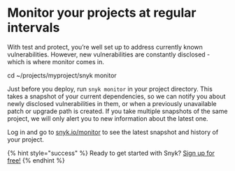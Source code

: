 # Monitor your projects at regular intervals

With test and protect, you’re well set up to address currently known vulnerabilities. However, new vulnerabilities are constantly disclosed - which is where monitor comes in.

cd ~/projects/myproject/snyk monitor

Just before you deploy, run `snyk monitor` in your project directory. This takes a snapshot of your current dependencies, so we can notify you about newly disclosed vulnerabilities in them, or when a previously unavailable patch or upgrade path is created. If you take multiple snapshots of the same project, we will only alert you to new information about the latest one.

Log in and go to [snyk.io/monitor](https://app.snyk.io/monitor/) to see the latest snapshot and history of your project.

{% hint style="success" %}
Ready to get started with Snyk? [Sign up for free!](https://snyk.io/login?cta=sign-up&loc=footer&page=support_docs_page)
{% endhint %}

